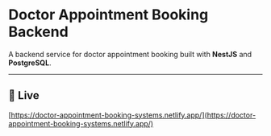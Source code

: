 # Doctor Appointment Booking Backend

A backend service for doctor appointment booking built with **NestJS** and **PostgreSQL**.

---

## 🚀 Live 

[https://doctor-appointment-booking-systems.netlify.app/](https://doctor-appointment-booking-systems.netlify.app/)
